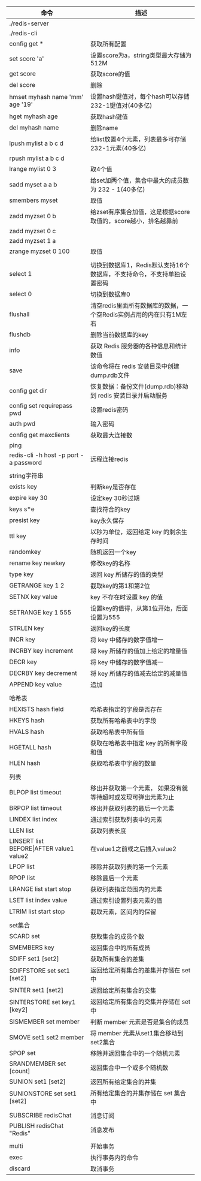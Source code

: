 |命令| 描述|
|-|-|
./redis-server|
./redis-cli|
config get *					|	获取所有配置
set score 'a'			|			设置score为a，string类型最大存储为512M
get score					|		获取score的值
del score				|			删除
hmset myhash name 'mm' age '19'	|	设置hash键值对，每个hash可以存储232-1键值对(40多亿)
hget myhash age				|		获取hash键值
del myhash name			|			删除name
lpush mylist a b c d 		|		给list放置4个元素，列表最多可存储232-1元素(40多亿)
rpush mylist a b c d|
lrange mylist 0 3				|	取4个值|
sadd myset a a b			|		给set加两个值，集合中最大的成员数为 232 - 1(40多亿)
smembers myset			|			取值
zadd myzset 0 b				|		给zset有序集合加值，这是根据score取值的，score越小，排名越靠前
zadd myzset 0 c				|		
zadd myzset 1 a				|		
zrange myzset 0 100		|			取值
|||
select 1 							|切换到数据库1，Redis默认支持16个数据库，不支持命令，不支持单独设置密码
select 0							|切换到数据库0
flushall					|		清空redis里面所有数据库的数据，一个空Redis实例占用的内在只有1M左右
flushdb					|			删除当前数据库的key
info							|	获取 Redis 服务器的各种信息和统计数值|
save						|		该命令将在 redis 安装目录中创建dump.rdb文件
config get dir			|			恢复数据：备份文件(dump.rdb)移动到 redis 安装目录并启动服务
config set requirepass pwd	|		设置redis密码
auth pwd						|	输入密码
config get maxclients		|		获取最大连接数
ping|
redis-cli -h host -p port -a password |远程连接redis|
|||
string字符串|
exists key	|						判断key是否存在
expire key 30			|			设定key 30秒过期
keys s*e					|		查找符合的key
presist key				|			key永久保存
ttl key						|		以秒为单位，返回给定 key 的剩余生存时间
randomkey				|			随机返回一个key
rename key newkey	|				修改key的名称
type key						|	返回 key 所储存的值的类型|
GETRANGE key 1 2	|				截取key的第1和第2位
SETNX key value		|				key 不存在时设置 key 的值
SETRANGE key 1 555	|				设置key的值得，从第1位开始，后面设置为555
STRLEN key					|		返回key的长度
INCR key						|	将 key 中储存的数字值增一
INCRBY key increment	|			将 key 所储存的值加上给定的增量值
DECR key						|	将 key 中储存的数字值减一
DECRBY key decrement	|			将 key 所储存的值减去给定的减量值
APPEND key value			|		追加
|||
哈希表|
HEXISTS hash field			|		哈希表指定的字段是否存在
HKEYS hash						|	获取所有哈希表中的字段
HVALS hash						|	获取哈希表中所有值
HGETALL hash 					|	获取在哈希表中指定 key 的所有字段和值
HLEN hash						|	获取哈希表中字段的数量
|||
列表|
BLPOP list timeout		|			移出并获取第一个元素， 如果没有就等待超时或发现可弹出元素为止
BRPOP list timeout		|			移出并获取列表的最后一个元素
LINDEX list index			|		通过索引获取列表中的元素
LLEN list							|获取列表长度
LINSERT list BEFORE\|AFTER value1 value2 |	在value1之前或之后插入value2
LPOP list				|			移除并获取列表的第一个元素
RPOP list				|			移除最后一个元素
LRANGE list start stop	|			获取列表指定范围内的元素
LSET list index value		|		通过索引设置列表元素的值
LTRIM list start stop		|		截取元素，区间内的保留
|||
set集合|
SCARD set					|		获取集合的成员个数
SMEMBERS key		|				返回集合中的所有成员
SDIFF set1 [set2] 		|			获取所有集合的差集
SDIFFSTORE set set1 [set2]	|返回给定所有集合的差集并存储在 set 中
SINTER set1 [set2] 				|	返回给定所有集合的交集
SINTERSTORE set key1 [key2] |返回给定所有集合的交集并存储在 set 中
SISMEMBER set member 		|		判断 member 元素是否是集合的成员
SMOVE set1 set2 member		|		将 member 元素从set1集合移动到set2集合
SPOP set						|	移除并返回集合中的一个随机元素
SRANDMEMBER set [count]|				返回集合中一个或多个随机数
SUNION set1 [set2]				|	返回所有给定集合的并集
SUNIONSTORE set set1 [set2]|			所有给定集合的并集存储在 set 集合中
|||
SUBSCRIBE redisChat				|	消息订阅
PUBLISH redisChat "Redis"		|	消息发布
|||
multi						|		开始事务
exec						|		执行事务内的命令
discard					|			取消事务
